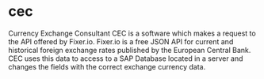 # cec
Currency Exchange Consultant
CEC is a software which makes a request to the API offered by Fixer.io.
Fixer.io is a free JSON API for current and historical foreign exchange rates published by the European Central Bank.
CEC uses this data to access to a SAP Database located in a server and changes the fields with the correct exchange currency data.
